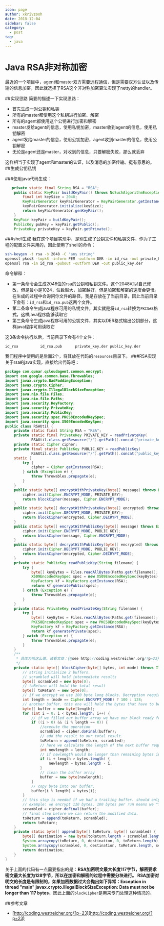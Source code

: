 ```yaml
---
icon: page
author: xkrivzooh
date: 2018-12-04
sidebar: false
category:
  - post
tag:
  - java
---
```


# Java RSA非对称加密

最近的一个项目中，agent和master双方需要远程通信，但是需要双方认证以及传输的信息加密，因此就选择了RSA这个非对称加密算法实现了netty的handler。

##实现思路
简要的描述一下实现思路：


- 首先生成一对公钥和私钥
- 所有的master都使用这个私钥进行加密、解密
- 所有的agent都使用这个公钥进行加密和解密
- master发给agent的信息，使用私钥加密，master收到agent的信息，使用私钥解密
- agent发给master的信息，使用公钥加密，agent收到master的信息，使用公钥解密
- 无论是agent还是master，对收到的信息，只要解密失败，那么就丢弃

这样相当于实现了agent和master的认证，以及消息的加密传输。挺有意思的。
##生成公钥私钥

###使用java代码生成：
```java
   private static final String RSA = "RSA";
    public static KeyPair buildKeyPair() throws NoSuchAlgorithmException {
        final int keySize = 2048;
        KeyPairGenerator keyPairGenerator = KeyPairGenerator.getInstance(RSA);
        keyPairGenerator.initialize(keySize);
        return keyPairGenerator.genKeyPair();
    }
    KeyPair keyPair = buildKeyPair();
    PublicKey pubKey = keyPair.getPublic();
    PrivateKey privateKey = keyPair.getPrivate();
```
###shell生成
我在这个项目实现中，是别生成了公钥文件和私钥文件，作为了工程的配置文件来用的，因此使用了shell的命令：

```bash
ssh-keygen -t rsa -b 2048 -C "any string"
openssl pkcs8 -topk8 -inform PEM -outform DER -in id_rsa -out private_key.der -nocrypt
openssl rsa -in id_rsa -pubout -outform DER -out public_key.der
```

命令解释：

- 第一条命令会生成2048位的rsa的公钥和私钥文件。这个2048可以自己修改，但是最小是1024，位数越大，加密越好，但是加密和解密的速度会更慢。在生成的过程中会询问你文件的路径，我是存放在了当前目录，因此当前目录下会有：<code>id_rsa</code>和<code>id_rsa.pub</code>这两个文件。
- 第二条命令生成java程序可用的私钥文件，其实就是将<code>id_rsa</code>转换为<code>PKCS#8</code>格式，这样java程序能够读取它
- 第三条命令生成java程序可用的公钥文件，其实以DER格式输出公钥部分，这样java程序可用读取它

这3条命令执行以后，当前目录下会有4个文件：
```
id_rsa          id_rsa.pub      private_key.der public_key.der

```
我们程序中使用的是后面2个，将其放在代码的<code>resources</code>目录下。
###RSA实现
关于rsa的java实现，直接给出代码吧：
```java
package com.qunar.qcloudagent.common.encrypt;
import com.google.common.base.Throwables;
import javax.crypto.BadPaddingException;
import javax.crypto.Cipher;
import javax.crypto.IllegalBlockSizeException;
import java.nio.file.Files;
import java.nio.file.Paths;
import java.security.KeyFactory;
import java.security.PrivateKey;
import java.security.PublicKey;
import java.security.spec.PKCS8EncodedKeySpec;
import java.security.spec.X509EncodedKeySpec;
public class RSAUtil {
    private static final String RSA = "RSA";
    private static final PrivateKey PRIVATE_KEY = readPrivateKey(
            RSAUtil.class.getResource("/").getPath().concat("private_key.der"));
    private static Cipher cipher;
    private final static PublicKey PUBLIC_KEY = readPublicKey(
            RSAUtil.class.getResource("/").getPath().concat("public_key.der"));
    static {
        try {
            cipher = Cipher.getInstance(RSA);
        } catch (Exception e) {
            throw Throwables.propagate(e);
        }
    }
    public static byte[] encryptWithPrivateKey(byte[] message) throws Exception {
        cipher.init(Cipher.ENCRYPT_MODE, PRIVATE_KEY);
        return blockCipher(message, Cipher.ENCRYPT_MODE);
    }
    public static byte[] decryptWithPrivateKey(byte[] encrypted) throws Exception {
        cipher.init(Cipher.DECRYPT_MODE, PRIVATE_KEY);
        return blockCipher(encrypted, Cipher.DECRYPT_MODE);
    }
    public static byte[] encryptWithPublicKey(byte[] message) throws Exception {
        cipher.init(Cipher.ENCRYPT_MODE, PUBLIC_KEY);
        return blockCipher(message, Cipher.ENCRYPT_MODE);
    }
    public static byte[] decryptWithPublicKey(byte[] encrypted) throws Exception {
        cipher.init(Cipher.DECRYPT_MODE, PUBLIC_KEY);
        return blockCipher(encrypted, Cipher.DECRYPT_MODE);
    }
    private static PublicKey readPublicKey(String filename) {
        try {
            byte[] keyBytes = Files.readAllBytes(Paths.get(filename));
            X509EncodedKeySpec spec = new X509EncodedKeySpec(keyBytes);
            KeyFactory kf = KeyFactory.getInstance(RSA);
            return kf.generatePublic(spec);
        } catch (Exception e) {
            throw Throwables.propagate(e);
        }
    }
    private static PrivateKey readPrivateKey(String filename) {
        try {
            byte[] keyBytes = Files.readAllBytes(Paths.get(filename));
            PKCS8EncodedKeySpec spec = new PKCS8EncodedKeySpec(keyBytes);
            KeyFactory kf = KeyFactory.getInstance(RSA);
            return kf.generatePrivate(spec);
        } catch (Exception e) {
            throw Throwables.propagate(e);
        }
    }
    /**
     * 具体为啥这么做，请看文章：{@see http://coding.westreicher.org/?p=23}
     */
    private static byte[] blockCipher(byte[] bytes, int mode) throws IllegalBlockSizeException, BadPaddingException {
        // string initialize 2 buffers.
        // scrambled will hold intermediate results
        byte[] scrambled = new byte[0];
        // toReturn will hold the total result
        byte[] toReturn = new byte[0];
        // if we encrypt we use 100 byte long blocks. Decryption requires 128 byte long blocks (because of RSA)
        int length = (mode == Cipher.ENCRYPT_MODE) ? 100 : 128;
        // another buffer. this one will hold the bytes that have to be modified in this step
        byte[] buffer = new byte[length];
        for (int i = 0; i < bytes.length; i++) {
            // if we filled our buffer array we have our block ready for de- or encryption
            if ((i > 0) && (i % length == 0)) {
                //execute the operation
                scrambled = cipher.doFinal(buffer);
                // add the result to our total result.
                toReturn = append(toReturn, scrambled);
                // here we calculate the length of the next buffer required
                int newlength = length;
                // if newlength would be longer than remaining bytes in the bytes array we shorten it.
                if (i + length > bytes.length) {
                    newlength = bytes.length - i;
                }
                // clean the buffer array
                buffer = new byte[newlength];
            }
            // copy byte into our buffer.
            buffer[i % length] = bytes[i];
        }
        // this step is needed if we had a trailing buffer. should only happen when encrypting.
        // example: we encrypt 110 bytes. 100 bytes per run means we "forgot" the last 10 bytes. they are in the buffer array
        scrambled = cipher.doFinal(buffer);
        // final step before we can return the modified data.
        toReturn = append(toReturn, scrambled);
        return toReturn;
    }
    private static byte[] append(byte[] toReturn, byte[] scrambled) {
        byte[] destination = new byte[toReturn.length + scrambled.length];
        System.arraycopy(toReturn, 0, destination, 0, toReturn.length);
        System.arraycopy(scrambled, 0, destination, toReturn.length, scrambled.length);
        return destination;
    }
}
```
关于上面的代码有一点需要指出的是：<strong>RSA加密明文最大长度117字节，解密要求密文最大长度为128字节，所以在加密和解密的过程中需要分块进行。 RSA加密对明文的长度是有限制的，如果加密数据过大会抛出如下异常：Exception in thread "main" javax.crypto.IllegalBlockSizeException: Data must not be longer than 117 bytes</strong>。因此上面的<code>blockCipher</code>是用来专门处理这种情况的。

##参考文章

- [http://coding.westreicher.org/?p=23](http://coding.westreicher.org/?p=23)



<!-- @include: ../scaffolds/post_footer.md -->
